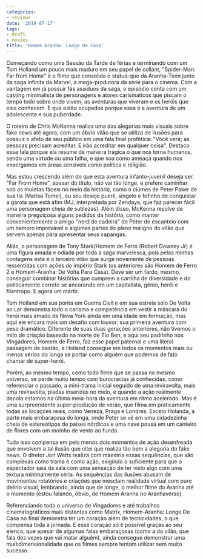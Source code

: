 ```yaml
---
categories:
- reviews
date: '2019-07-17'
tags:
- draft
- movies
title: 'Homem Aranha: Longe De Casa'
---
```


Começando como uma Sessão da Tarde de férias e terminando com um Tom Holland um pouco mais maduro em seu papel de collant, "Spider-Man: Far from Home" é o filme que consolida o status-quo da Aranha-Teen junto da saga infinita da Marvel, a mega-produtora da série para o cinema. Com a vantagem em já possuir fãs assíduos da saga, o episódio conta com um casting minimalista de personagens e atores carismáticos que piscam o tempo todo sobre onde vivem, as aventuras que viveram e os heróis que eles conhecem. E que estão ocupados porque essa é a aventura de um adolescente e sua puberdade.

O roteiro de Chris McKenna realiza uma das alegorias mais visuais sobre fake news até agora, com um óbvio vilão que se utiliza de ilusões para possuir o afeto de seu público em uma fala final profética: "Você verá; as pessoas precisam acreditar. E irão acreditar em qualquer coisa". Destaco essa fala porque ela resume de maneira trágica o que nos torna humanos, sendo uma virtude ou uma falha, e que soa como ameaça quando nos enxergamos em áreas sensíveis como política e religião.

Mas estou crescendo além do que esta aventura infanto-juvenil deseja ser. "Far From Home", apesar do título, não vai tão longe, e prefere caminhar sob as muletas fáceis no meio da história, como o ciúmes de Peter Paker de sua tia (Marisa Tomei), ou seu desejo pueril, singelo e fofinho de conquistar a garota que está afim (MJ, interpretada por Zendaya, que faz parecer fácil uma personagem cheia de sutilezas). Além disso, McKenna resolve de maneira preguiçosa alguns pedidos da história, como manter convenientemente o amigo "nerd de cadeira" de Peter de escanteio com um namoro improvável e algumas partes do plano maligno do vilão que servem apenas para apresentar seus capangas.

Aliás, o personagem de Tony Stark/Homem de Ferro (Robert Downey Jr) é uma figura amada e odiada por toda a saga marvelesca, pois pelas minhas contagens este é o terceiro vilão que surge novamente de pessoas ressentidas com ações do império Stark (os anteriores são Homem de Ferro 2 e Homem-Aranha: De Volta Para Casa). Deve ser um fardo, mesmo, conseguir combinar histórias que cumprem a cartilha de diversidade e do politicamente correto se ancorando em um capitalista, gênio, herói e filantropo. E agora um mártir.

Tom Holland em sua ponta em Guerra Civil e em sua estreia solo De Volta ao Lar demonstra todo o carisma e competência em vestir a máscara do herói mais amado de Nova York ainda em uma idade em formação, mas aqui ele encara mais um desafio com louvor: sua primeira aventura com peso dramático. Diferente de suas duas gerações anteriores, não tivemos o mito de criação baseado na morte de Tio Ben, e aqui seu padrinho nos Vingadores, Homem de Ferro, faz esse papel paternal e uma literal passagem de bastão, e Holland consegue em todos os momentos mais ou menos sérios do longa se portar como alguém que podemos de fato chamar de super-herói.

Porém, ao mesmo tempo, como todo filme que se passa no mesmo universo, se perde muito tempo com burocracias já conhecidas, como referenciar o passado, a mini-trama inicial seguido de uma reviravolta, mais uma reviravolta, piadas inseridas no meio, e quando a ação realmente decola estamos na última meia-hora da aventura em ritmo acelerado. Mas é uma surpreendente super-produção de verão, que filma em praticamente todas as locações reais, como Veneza, Praga e Londres. Exceto Holanda, a parte mais embaraçosa do longa, onde Peter se vê em uma cidadezinha cheia de estereótipos de países nórdicos e uma nave pousa em um canteiro de flores com um moinho de vento ao fundo.

Tudo isso compensa em pelo menos dois momentos de ação desenfreada que envolvem a tal ilusão que citei que realiza tão bem a alegoria do fake news. O diretor Jon Watts realiza com maestria essas sequências, que são complexas como trama e como ação, exigindo o suficiente para que o espectador saia da sala com uma sensação de ter visto algo com uma textura minimamente séria. As sequências das ilusões abusam de movimentos rotatórios e criações que mesclam realidade virtual com puro delírio visual, lembrando, ainda que de longe, o melhor filme do Aranha até o momento (estou falando, óbvio, de Homem Aranha no Aranhaverso).

Referenciando todo o universo de Vingadores e até trabalhos cinematográficos mais distantes como Matrix, Homem-Aranha: Longe De Casa no final demonstra ter um coração além de tecnicidades, o que compensa toda a jornada. E esse coração só é possível graças ao seu elenco, que apesar de algumas falas embaraçosas (como a do vilão, que fala dez vezes que vai matar alguém), ainda consegue demonstrar uma multidimensionalidade que os filmes sempre tentam utilizar sem muito sucesso.